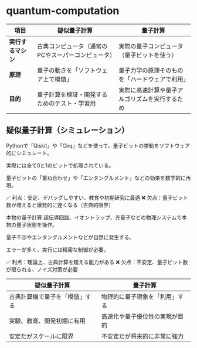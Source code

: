 # quantum-computation

| 項目          | 疑似量子計算                     | 量子計算                    |
| ----------- | -------------------------- | ----------------------- |
| **実行するマシン** | 古典コンピュータ（通常のPCやスーパーコンピュータ） | 実際の量子コンピュータ（量子ビットを使う）   |
| **原理**      | 量子の動きを「ソフトウェア上で模倣」         | 量子力学の原理そのものを「ハードウェアで利用」 |
| **目的**      | 量子計算を検証・開発するためのテスト・学習用     | 実際に高速計算や量子アルゴリズムを実行するため |

## 疑似量子計算（シミュレーション）
Pythonで「Qiskit」や「Cirq」などを使って、量子ビットの挙動をソフトウェア的にシミュレート。

実際には全て0と1のビットで処理されている。

量子ビットの「重ね合わせ」や「エンタングルメント」などの効果を数学的に再現。

✅ 利点：安定、デバッグしやすい、教育や初期研究に最適
❌ 欠点：量子ビット数が増えると爆発的に遅くなる（古典的限界）

本物の量子計算
超伝導回路、イオントラップ、光量子などの物理システムで本物の量子状態を操作。

量子干渉やエンタングルメントなどが自然に発生する。

エラーが多く、実行には精密な制御が必要。

✅ 利点：理論上、古典計算を超える能力がある
❌ 欠点：不安定、量子ビット数が限られる、ノイズ対策が必要

| 疑似量子計算          | 量子計算            |
| --------------- | --------------- |
| 古典計算機で量子を「模倣」する | 物理的に量子現象を「利用」する |
| 実験、教育、開発初期に有用   | 高速化や量子優位性の実現が目的 |
| 安定だがスケールに限界     | 不安定だが将来的に非常に強力  |
